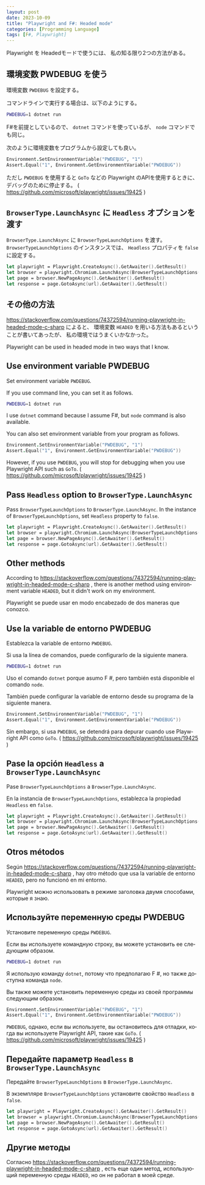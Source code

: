 ```yaml
---
layout: post
date: 2023-10-09
title: "Playwright and F#: Headed mode"
categories: [Programming Language]
tags: [F#, Playwright]
---
```


Playwright を Headedモードで使うには、 私の知る限り2つの方法がある。

## 環境変数 PWDEBUG を使う

環境変数 `PWDEBUG` を設定する。

コマンドラインで実行する場合は、以下のようにする。

```bash
PWDEBUG=1 dotnet run
```

F#を前提としているので、 `dotnet` コマンドを使っているが、 `node` コマンドでも同じ。

次のように環境変数をプログラムから設定しても良い。

```fsharp
Environment.SetEnvironmentVariable("PWDEBUG", "1")
Assert.Equal("1", Environment.GetEnvironmentVariable("PWDEBUG"))
```

ただし `PWDEBUG` を使用すると `GoTo` などの Playwright のAPIを使用するときに、
デバッグのために停止する。
( https://github.com/microsoft/playwright/issues/19425 )

## `BrowserType.LaunchAsync` に `Headless` オプションを渡す

`BrowserType.LaunchAsync` に `BrowserTypeLaunchOptions` を渡す。
`BrowserTypeLaunchOptions` のインスタンスでは、 `Headless` プロパティを `false` に設定する。

```fsharp
let playwright = Playwright.CreateAsync().GetAwaiter().GetResult()
let browser = playwright.Chromium.LaunchAsync(BrowserTypeLaunchOptions(Headless=false)).GetAwaiter().GetResult()
let page = browser.NewPageAsync().GetAwaiter().GetResult()
let response = page.GotoAsync(url).GetAwaiter().GetResult()
```

## その他の方法

https://stackoverflow.com/questions/74372594/running-playwright-in-headed-mode-c-sharp
によると、 環境変数 `HEADED` を用いる方法もあるということが書いてあったが、
私の環境ではうまくいかなかった。

<div lang="en">
Playwright can be used in headed mode in two ways that I know.

## Use environment variable PWDEBUG

Set environment variable `PWDEBUG`.

If you use command line, you can set it as follows.

```bash
PWDEBUG=1 dotnet run
```

I use `dotnet` command because I assume F#, but `node` command is also available.

You can also set environment variable from your program as follows.

```fsharp
Environment.SetEnvironmentVariable("PWDEBUG", "1")
Assert.Equal("1", Environment.GetEnvironmentVariable("PWDEBUG"))
```

However, if you use `PWDEBUG`, you will stop for debugging when you use Playwright API such as `GoTo`.
( https://github.com/microsoft/playwright/issues/19425 )

## Pass `Headless` option to `BrowserType.LaunchAsync`

Pass `BrowserTypeLaunchOptions` to `BrowserType.LaunchAsync`.
In the instance of `BrowserTypeLaunchOptions`, set `Headless` property to `false`.

```fsharp
let playwright = Playwright.CreateAsync().GetAwaiter().GetResult()
let browser = playwright.Chromium.LaunchAsync(BrowserTypeLaunchOptions(Headless=false)).GetAwaiter().GetResult()
let page = browser.NewPageAsync().GetAwaiter().GetResult()
let response = page.GotoAsync(url).GetAwaiter().GetResult()
```

## Other methods

According to https://stackoverflow.com/questions/74372594/running-playwright-in-headed-mode-c-sharp ,
there is another method using environment variable `HEADED`, but it didn't work on my environment.
</div>

<div lang="es">
Playwright se puede usar en modo encabezado de dos maneras que conozco.

## Use la variable de entorno PWDEBUG

Establezca la variable de entorno `PWDEBUG`.

Si usa la línea de comandos, puede configurarlo de la siguiente manera.

```bash
PWDEBUG=1 dotnet run
```

Uso el comando `dotnet` porque asumo F #, pero también está disponible el comando `node`.

También puede configurar la variable de entorno desde su programa de la siguiente manera.

```fsharp
Environment.SetEnvironmentVariable("PWDEBUG", "1")
Assert.Equal("1", Environment.GetEnvironmentVariable("PWDEBUG"))
```

Sin embargo, si usa `PWDEBUG`, se detendrá para depurar cuando use Playwright API como `GoTo`.
( https://github.com/microsoft/playwright/issues/19425 )

## Pase la opción `Headless` a `BrowserType.LaunchAsync`

Pase `BrowserTypeLaunchOptions` a `BrowserType.LaunchAsync`.

En la instancia de `BrowserTypeLaunchOptions`, establezca la propiedad `Headless` en `false`.

```fsharp
let playwright = Playwright.CreateAsync().GetAwaiter().GetResult()
let browser = playwright.Chromium.LaunchAsync(BrowserTypeLaunchOptions(Headless=false)).GetAwaiter().GetResult()
let page = browser.NewPageAsync().GetAwaiter().GetResult()
let response = page.GotoAsync(url).GetAwaiter().GetResult()
```

## Otros métodos

Según https://stackoverflow.com/questions/74372594/running-playwright-in-headed-mode-c-sharp ,
hay otro método que usa la variable de entorno `HEADED`, pero no funcionó en mi entorno.
</div>

<div lang="ru">
Playwright можно использовать в режиме заголовка двумя способами, которые я знаю.

## Используйте переменную среды PWDEBUG

Установите переменную среды `PWDEBUG`.

Если вы используете командную строку, вы можете установить ее следующим образом.

```bash
PWDEBUG=1 dotnet run
```

Я использую команду `dotnet`, потому что предполагаю F #, но также доступна команда `node`.

Вы также можете установить переменную среды из своей программы следующим образом.

```fsharp
Environment.SetEnvironmentVariable("PWDEBUG", "1")
Assert.Equal("1", Environment.GetEnvironmentVariable("PWDEBUG"))
```

`PWDEBUG`, однако, если вы используете, вы остановитесь для отладки, когда вы используете Playwright API, такие как `GoTo`.
( https://github.com/microsoft/playwright/issues/19425 )

## Передайте параметр `Headless` в `BrowserType.LaunchAsync`

Передайте `BrowserTypeLaunchOptions` в `BrowserType.LaunchAsync`.

В экземпляре `BrowserTypeLaunchOptions` установите свойство `Headless` в `false`.

```fsharp
let playwright = Playwright.CreateAsync().GetAwaiter().GetResult()
let browser = playwright.Chromium.LaunchAsync(BrowserTypeLaunchOptions(Headless=false)).GetAwaiter().GetResult()
let page = browser.NewPageAsync().GetAwaiter().GetResult()
let response = page.GotoAsync(url).GetAwaiter().GetResult()
```

## Другие методы

Согласно https://stackoverflow.com/questions/74372594/running-playwright-in-headed-mode-c-sharp ,
есть еще один метод, использующий переменную среды `HEADED`, но он не работал в моей среде.
</div>
